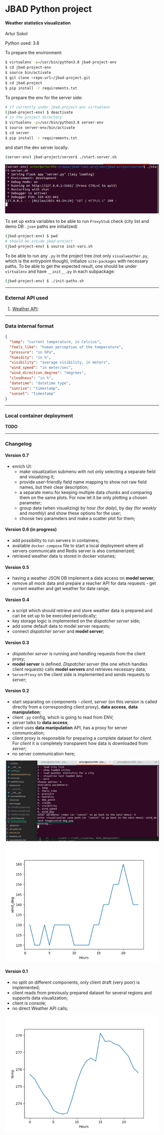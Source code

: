 # JBAD Python project

#### Weather statistics visualization

Artur Sokol

Python used: 3.8

To prepare the environment:

```bash
$ virtualenv -p=/usr/bin/python3.8 jbad-project-env
$ cd jbad-project-env
$ source bin/activate
$ git clone <repo-url>/jbad-project.git
$ cd jbad-project
$ pip install -r requirements.txt
```

To prepare the env for the server side:

```bash
# if currently under jbad-project-env virtualenv
(jbad-project-env) $ deactivate
# in the project directory
$ virtualenv -p=/usr/bin/python3.8 server-env
$ source server-env/bin/activate
$ cd server
$ pip install -r requirements.txt
```

and start the dev server locally:

```bash
(server-env) jbad-project/server$ ./start-server.sh
```

![Dev server demo](./resources/dev-server-demo.png)

To set up extra variables to be able to run `ProxyStub` check (city list and demo DB `.json` paths are initialized)

```bash
(jbad-project-env) $ pwd
# should be inside jbad-project
(jbad-project-env) $ source init-vars.sh
```

To be able to run any `.py` in the project tree (not only `visualweather.py`, which is the entrypoint though), initialize `site-packages` with necessary paths. To be able to get the expected result, one should be under `virtualenv` and have `__init__.py` in each subpackage:

```bash
(jbad-project-env) $ ./init-paths.sh
```

---

### External API used

1. [Weather API](https://openweathermap.org/);

---

### Data internal format

```json
{
  "temp": "current temperature, in Celcius",
  "feels_like": "human perception of the temperature",
  "pressure": "in hPa",
  "humidity": "in %",
  "visibility": "average visibility, in meters",
  "wind_speed": "in meter/sec",
  "wind_direction_degree": "degrees",
  "cloudness": "in %",
  "datetime": "datetime type",
  "sunrise": "timestamp",
  "sunset": "timestamp"
}
```

---

### Local container deployment

**TODO**

---


### Changelog

#### Version 0.7

* enrich UI:
  * make visualization submenu with not only selecting a separate field and visualizing it;
  * provide user-friendly field name mapping to show not raw field names, but their clear description;
  * a separate menu for keeping multiple data chunks and comparing them on the same plots. For now let it be only plotting a chosen parameter;
  * group data (when visualizing) by hour (for _daily_), by day (for _weekly_ and _monthly_) and show these options for the user;
  * choose two parameters and make a scatter plot for them;

#### Version 0.6 (in progress)

* add possibility to run servers in containers;
* available `docker-compose` file to start a local deployment where all servers communicate and Redis server is also containerized;
* retrieved weather data is stored in docker volumes;

#### Version 0.5

* having a weather JSON DB implement a data access on **model server**;
* remove all mock data and prepare a reacher API for data requests - get current weather and get weather for date range;

#### Version 0.4

* a script which should retrieve and store weather data is prepared and can be set up to be executed periodically;
* key storage logic is implemented on the _dispatcher server_ side;
* add some default data to model server requests;
* connect _dispatcher server_ and **model server**;

#### Version 0.3

* _dispatcher server_ is running and handling requests from the client proxy;
* **model server** is defined. _Dispatcher server_ (the one which handles client requests) calls **model servers** and retrieves necessary data;
* `ServerProxy` on the client side is implemented and sends requests to _server_;

#### Version 0.2

* start separating on components - _client_, _server_ (on this version is called directly from a corresponding client proxy), **data access**, **data manipulation**;
* client `.py` config, which is going to read from ENV;
* _server_ talks to **data access**;
* _client_ uses **data manipulation** API, has a proxy for server communication;
* client proxy is responsible for preparing a complete dataset for _client_. For _client_ it is completely transparent how data is downloaded from _server_;
* no server communication here;

![CLI demonstration](./resources/v0.2-demo-cli.png)

![Wind direction degrees graph demo](./resources/v0.2-demo-graph.png)

#### Version 0.1

* no split on different components, only client draft (very poor) is implemented;
* client reads from previously prepared dataset for several regions and supports data visualization;
* client is console;
* no direct Weather API calls;

![Visualization demo](./resources/v0.1-demo.png)
